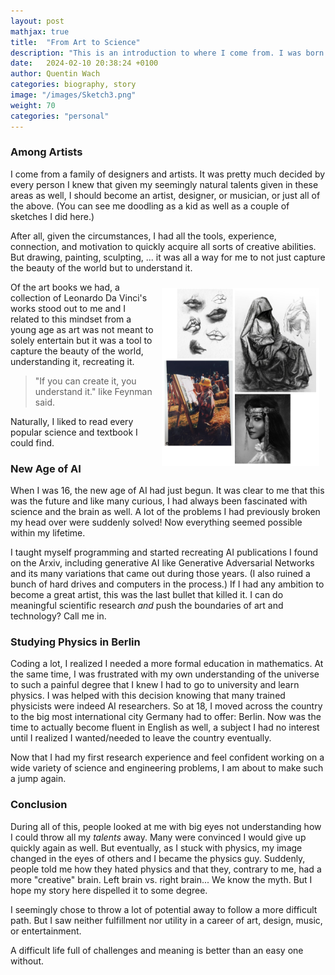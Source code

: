 ```yaml
---
layout: post
mathjax: true
title:  "From Art to Science"
description: "This is an introduction to where I come from. I was born into a family of artists and designers and developed these talents rapidly making money with paintings and music from an early age. Then I chose to study physics. Because a meaningful life full of challenges is better than an easy life without."
date:   2024-02-10 20:38:24 +0100
author: Quentin Wach
categories: biography, story
image: "/images/Sketch3.png"
weight: 70
categories: "personal"
---
```


<!-- You might be wondering: "Who the hell is this guy?" And since I keep retelling certain stories over and over as an answer, here is a common one:
-->
### Among Artists
I come from a family of designers and artists. It was pretty much decided by every person I knew that given my seemingly natural talents given in these areas as well, I should become an artist, designer, or musician, or just all of the above. (You can see me doodling as a kid as well as a couple of sketches I did here.)

After all, given the circumstances, I had all the tools, experience, connection, and motivation to quickly acquire all sorts of creative abilities. But drawing, painting, sculpting, ... it was all a way for me to not just capture the beauty of the world but to understand it. 

<style>
    img[alt=Sketch2] { float: right; width: 50%; padding: 10px;}
</style>
![Sketch2](/images/Sketch2.png)

Of the art books we had, a collection of Leonardo Da Vinci's works stood out to me and I related to this mindset from a young age as art was not meant to solely entertain but it was a tool to capture the beauty of the world, understanding it, recreating it. 

>"If you can create it, you understand it." like Feynman said. 

Naturally, I liked to read every popular science and textbook I could find.

### New Age of AI
When I was 16, the new age of AI had just begun. It was clear to me that this was the future and like many curious, I had always been fascinated with science and the brain as well. A lot of the problems I had previously broken my head over were suddenly solved! Now everything seemed possible within my lifetime.

I taught myself programming and started recreating AI publications I found on the Arxiv, including generative AI like Generative Adversarial Networks and its many variations that came out during those years. (I also ruined a bunch of hard drives and computers in the process.) If I had any ambition to become a great artist, this was the last bullet that killed it. I can do meaningful scientific research _and_ push the boundaries of art and technology? Call me in.

### Studying Physics in Berlin
Coding a lot, I realized I needed a more formal education in mathematics. At the same time, I was frustrated with my own understanding of the universe to such a painful degree that I knew I had to go to university and learn physics. I was helped with this decision knowing that many trained physicists were indeed AI researchers. So at 18, I moved across the country to the big most international city Germany had to offer: Berlin. Now was the time to actually become fluent in English as well, a subject I had no interest until I realized I wanted/needed to leave the country eventually.

Now that I had my first research experience and feel confident working on a wide variety of science and engineering problems, I am about to make such a jump again.

### Conclusion
During all of this, people looked at me with big eyes not understanding how I could throw all my _talents_ away. Many were convinced I would give up quickly again as well. But eventually, as I stuck with physics, my image changed in the eyes of others and I became the physics guy. Suddenly, people told me how they hated physics and that they, contrary to me, had a more "creative" brain. Left brain vs. right brain... We know the myth. But I hope my story here dispelled it to some degree.

I seemingly chose to throw a lot of potential away to follow a more difficult path. But I saw neither fulfillment nor utility in a career of art, design, music, or entertainment. 

A difficult life full of challenges and meaning is better than an easy one without.
